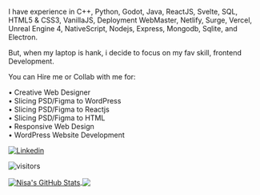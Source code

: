 
I have experience in C++, Python, Godot, Java, ReactJS, Svelte, SQL, HTML5 & CSS3, VanillaJS, Deployment WebMaster, Netlify, Surge, Vercel, Unreal Engine 4, NativeScript, Nodejs, Express, Mongodb, Sqlite, and Electron. 

But, when my laptop is hank, i decide to focus on my fav skill, frontend Development.

You can Hire me or Collab with me for:

• Creative Web Designer <br>• Slicing PSD/Figma to WordPress <br>• Slicing PSD/Figma to Reactjs <br>• Slicing PSD/Figma to HTML <br>• Responsive Web Design <br>• WordPress Website Development

[![Linkedin](https://img.shields.io/badge/-nisacodelifings-blue?style=flat-square&labelColor=gray&logo=Linkedin&logoColor=white&link=https://www.linkedin.com/in/nisacodelifings/)](https://www.linkedin.com/in/nisacodelifings/)

![visitors](https://visitor-badge.laobi.icu/badge?page_id=nisacodelifings.nisacodelifings&bg_color=1d1f21)

<a href="https://github.com/nisacodelifings/nisacodelifings">
  <img align="center" src="https://github-readme-stats.vercel.app/api?username=nisacodelifings&show_icons=true&line_height=27&count_private=true&title_color=ffffff&text_color=c9cacc&icon_color=2bbc8a&bg_color=1d1f21" alt="Nisa's GitHub Stats" />
</a>

<a href="https://github.com/nisacodelifings/nisacodelifings">
  <img align="center" src="https://github-readme-stats.vercel.app/api/top-langs/?username=nisacodelifings&hide=java,html&title_color=ffffff&text_color=c9cacc&icon_color=2bbc8a&bg_color=1d1f21" />
</a>


